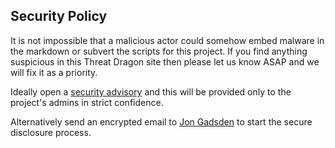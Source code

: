 ## Security Policy

It is not impossible that a malicious actor could somehow embed malware in the markdown or subvert the scripts for this project. 
If you find anything suspicious in this Threat Dragon site then please let us know ASAP and we will fix it as a priority.

Ideally open a [security advisory][advisory] and this will be provided only to the project's admins in strict confidence.

Alternatively send an encrypted email to [Jon Gadsden][mail] to start the secure disclosure process.

[advisory]: https://github.com/OWASP/www-project-threat-dragon/security/advisories/new
[mail]: https://flowcrypt.com/me/jongadsden
